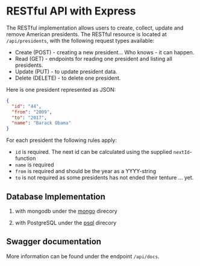 # RESTful API with Express

The RESTful implementation allows users to create, collect, update and remove American presidents. The RESTful resource is located at `/api/presidents`, with the following request types available:

- Create (POST) - creating a new president... Who knows - it can happen.
- Read (GET) - endpoints for reading one president and listing all presidents.
- Update (PUT) - to update president data.
- Delete (DELETE) - to delete one president.

Here is one president represented as JSON:

```json
{
  "id": "44",
  "from": "2009",
  "to": "2017",
  "name": "Barack Obama"
}
```

For each president the following rules apply:
* `id` is required. The next id can be calculated using the supplied `nextId`-function
* `name` is required
* `from` is required and should be the year as a YYYY-string
* `to` is not required as some presidents has not ended their tenture ... yet.


## Database Implementation 
1) with mongodb under the [mongo](https://github.com/Beadsley/presidents/tree/master/mongo) direcory

2) with PostgreSQL under the [psql](https://github.com/Beadsley/presidents/tree/master/psql) direcory

## Swagger documentation
More information can be found under the endpoint `/api/docs`.
